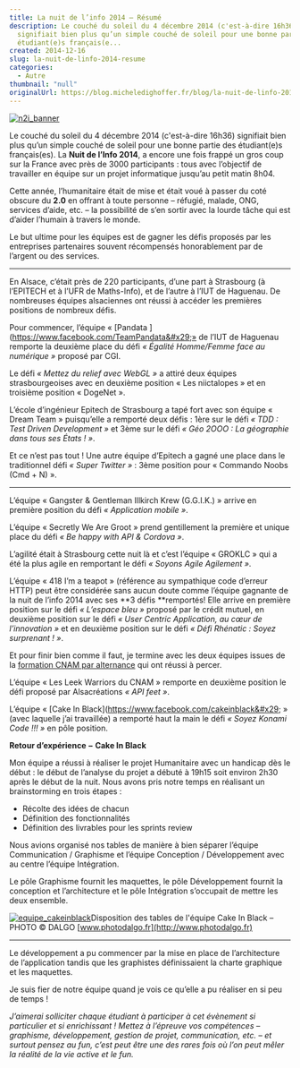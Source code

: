 ```yaml
---
title: La nuit de l’info 2014 – Résumé
description: Le couché du soleil du 4 décembre 2014 (c'est-à-dire 16h36)
  signifiait bien plus qu’un simple couché de soleil pour une bonne partie des
  étudiant(e)s français(e...
created: 2014-12-16
slug: la-nuit-de-linfo-2014-resume
categories:
  - Autre
thumbnail: "null"
originalUrl: https://blog.micheledighoffer.fr/blog/la-nuit-de-linfo-2014-resume/
---
```


[![n2i\_banner](https://blog.micheledighoffer.fr/blog/wp-content/uploads/2014/12/n2i_banner.png)](https://blog.micheledighoffer.fr/blog/wp-content/uploads/2014/12/n2i_banner.png)

Le couché du soleil du 4 décembre 2014 (c'est-à-dire 16h36) signifiait bien plus qu’un simple couché de soleil pour une bonne partie des étudiant(e)s français(es). La **Nuit de l’Info 2014**, a encore une fois frappé un gros coup sur la France avec près de 3000 participants : tous avec l’objectif de travailler en équipe sur un projet informatique jusqu’au petit matin 8h04.

Cette année, l’humanitaire était de mise et était voué à passer du coté obscure du **2.0** en offrant à toute personne – réfugié, malade, ONG, services d’aide, etc. – la possibilité de s’en sortir avec la lourde tâche qui est d’aider l’humain à travers le monde.

Le but ultime pour les équipes est de gagner les défis proposés par les entreprises partenaires souvent récompensés honorablement par de l’argent ou des services.

---

En Alsace, c’était près de 220 participants, d’une part à Strasbourg (à l’EPITECH et à l’UFR de Maths-Info), et de l’autre à l’IUT de Haguenau. De nombreuses équipes alsaciennes ont réussi à accéder les premières positions de nombreux défis.

Pour commencer, l’équipe « [Pandata ](https://www.facebook.com/TeamPandata&#x29;» de l’IUT de Haguenau remporte la deuxième place du défi *« Égalité Homme/Femme face au numérique »* proposé par CGI.

Le défi *« Mettez du relief avec WebGL »* a attiré deux équipes strasbourgeoises avec en deuxième position « Les niictalopes » et en troisième position « DogeNet ».

L’école d’ingénieur Epitech de Strasbourg a tapé fort avec son équipe « Dream Team » puisqu’elle a remporté deux défis : 1ère sur le défi *« TDD : Test Driven Development »* et 3ème sur le défi *« Géo 2OOO : La géographie dans tous ses États ! »*.

Et ce n’est pas tout ! Une autre équipe d’Epitech a gagné une place dans le traditionnel défi *« Super Twitter »* : 3ème position pour « Commando Noobs (Cmd + N) ».

---

L’équipe « Gangster & Gentleman Illkirch Krew (G.G.I.K.) » arrive en première position du défi *« Application mobile »*.

L’équipe « Secretly We Are Groot » prend gentillement la première et unique place du défi *« Be happy with API & Cordova »*.

L’agilité était à Strasbourg cette nuit là et c’est l’équipe « GROKLC » qui a été la plus agile en remportant le défi *« Soyons Agile Agilement »*.

L’équipe « 418 I’m a teapot » (référence au sympathique code d’erreur HTTP) peut être considérée sans aucun doute comme l’équipe gagnante de la nuit de l’info 2014 avec ses \*\*3 défis \*\*remportés! Elle arrive en première position sur le défi *« L’espace bleu »* proposé par le crédit mutuel, en deuxième position sur le défi *« User Centric Application, au cœur de l’innovation »* et en deuxième position sur le défi *« Défi Rhénatic : Soyez surprenant ! »*.

Et pour finir bien comme il faut, je termine avec les deux équipes issues de la [formation CNAM par alternance](https://blog.micheledighoffer.fr/blog/futur-ingenieur-informatique-avec-itii-alsace/) qui ont réussi à percer.

L’équipe « Les Leek Warriors du CNAM » remporte en deuxième position le défi proposé par Alsacréations *« API feet »*.

L’équipe « [Cake In Black](https://www.facebook.com/cakeinblack&#x29; » (avec laquelle j’ai travaillée) a remporté haut la main le défi *« Soyez Konami Code !!! »* en pôle position.

**Retour d’expérience − Cake In Black**

Mon équipe a réussi à réaliser le projet Humanitaire avec un handicap dès le début : le début de l’analyse du projet a débuté à 19h15 soit environ 2h30 après le début de la nuit. Nous avons pris notre temps en réalisant un brainstorming en trois étapes :

- Récolte des idées de chacun
- Définition des fonctionnalités
- Définition des livrables pour les sprints review

Nous avions organisé nos tables de manière à bien séparer l’équipe Communication / Graphisme et l’équipe Conception / Développement avec au centre l’équipe Intégration.

Le pôle Graphisme fournit les maquettes, le pôle Développement fournit la conception et l’architecture et le pôle Intégration s’occupait de mettre les deux ensemble.

[![equipe\_cakeinblack](https://blog.micheledighoffer.fr/blog/wp-content/uploads/2014/12/10380149_877342142310451_338104414594085961_o-600x400.jpg)](https://blog.micheledighoffer.fr/blog/wp-content/uploads/2014/12/10380149_877342142310451_338104414594085961_o.jpg)Disposition des tables de l'équipe Cake In Black – PHOTO © DALGO [www.photodalgo.fr](http://www.photodalgo.fr)

---

Le développement a pu commencer par la mise en place de l’architecture de l’application tandis que les graphistes définissaient la charte graphique et les maquettes.

Je suis fier de notre équipe quand je vois ce qu’elle a pu réaliser en si peu de temps !

*J’aimerai solliciter chaque étudiant à participer à cet évènement si particulier et si enrichissant ! Mettez à l’épreuve vos compétences – graphisme, développement, gestion de projet, communication, etc. – et surtout pensez au fun, c’est peut être une des rares fois où l’on peut mêler la réalité de la vie active et le fun.*
